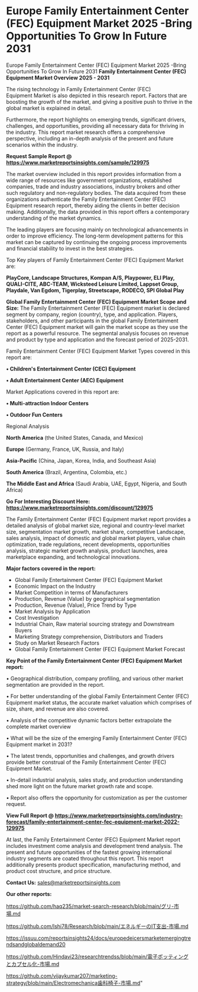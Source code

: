 # Europe Family Entertainment Center (FEC) Equipment Market 2025 -Bring Opportunities To Grow In Future 2031
Europe Family Entertainment Center (FEC) Equipment Market 2025 -Bring Opportunities To Grow In Future 2031
<Strong> Family Entertainment Center (FEC) Equipment Market Overview 2025 - 2031</strong>

The rising technology in Family Entertainment Center (FEC) Equipment Market is also depicted in this research report. Factors that are boosting the growth of the market, and giving a positive push to thrive in the global market is explained in detail.

Furthermore, the report highlights on emerging trends, significant drivers, challenges, and opportunities, providing all necessary data for thriving in the industry. This report market research offers a comprehensive perspective, including an in-depth analysis of the present and future scenarios within the industry.

<strong>Request Sample Report @ <a href=https://www.marketreportsinsights.com/sample/129975>https://www.marketreportsinsights.com/sample/129975</a></strong>

The market overview included in this report provides information from a wide range of resources like government organizations, established companies, trade and industry associations, industry brokers and other such regulatory and non-regulatory bodies. The data acquired from these organizations authenticate the Family Entertainment Center (FEC) Equipment research report, thereby aiding the clients in better decision making. Additionally, the data provided in this report offers a contemporary understanding of the market dynamics.

The leading players are focusing mainly on technological advancements in order to improve efficiency. The long-term development patterns for this market can be captured by continuing the ongoing process improvements and financial stability to invest in the best strategies.

Top Key players of Family Entertainment Center (FEC) Equipment Market are:

<strong>PlayCore, Landscape Structures, Kompan A/S, Playpower, ELI Play, QUALI-CITE, ABC-TEAM, Wicksteed Leisure Limited, Lappset Group, Playdale, Van Egdom, Tigerplay, Streetscape, RODECO, SPI Global Play</strong>

<strong><b>Global Family Entertainment Center (FEC) Equipment Market Scope and Size:</b></strong>
The Family Entertainment Center (FEC) Equipment market is declared segment by company, region (country), type, and application. Players, stakeholders, and other participants in the global Family Entertainment Center (FEC) Equipment market will gain the market scope as they use the report as a powerful resource. The segmental analysis focuses on revenue and product by type and application and the forecast period of 2025-2031.

Family Entertainment Center (FEC) Equipment Market Types covered in this report are:

<strong>• Children's Entertainment Center (CEC) Equipment

• Adult Entertainment Center (AEC) Equipment</strong>

Market Applications covered in this report are:

<strong>• Multi-attraction Indoor Centers

• Outdoor Fun Centers</strong> 

Regional Analysis

<strong>North America</strong> (the United States, Canada, and Mexico)

<strong>Europe</strong> (Germany, France, UK, Russia, and Italy)

<strong>Asia-Pacific</strong> (China, Japan, Korea, India, and Southeast Asia)

<strong>South America</strong> (Brazil, Argentina, Colombia, etc.)

<strong>The Middle East and Africa</strong> (Saudi Arabia, UAE, Egypt, Nigeria, and South Africa)

<strong>Go For Interesting Discount Here: <a href=https://www.marketreportsinsights.com/discount/129975>https://www.marketreportsinsights.com/discount/129975</a></strong>

The Family Entertainment Center (FEC) Equipment market report provides a detailed analysis of global market size, regional and country-level market size, segmentation market growth, market share, competitive Landscape, sales analysis, impact of domestic and global market players, value chain optimization, trade regulations, recent developments, opportunities analysis, strategic market growth analysis, product launches, area marketplace expanding, and technological innovations.

<strong><b>Major factors covered in the report:</b></strong>
<ul>
  <li>Global Family Entertainment Center (FEC) Equipment Market </li>
  <li>Economic Impact on the Industry</li>
  <li>Market Competition in terms of Manufacturers</li>
  <li>Production, Revenue (Value) by geographical segmentation</li>
  <li>Production, Revenue (Value), Price Trend by Type</li>
  <li>Market Analysis by Application</li>
  <li>Cost Investigation</li>
  <li>Industrial Chain, Raw material sourcing strategy and Downstream Buyers</li>
  <li>Marketing Strategy comprehension, Distributors and Traders</li>
  <li>Study on Market Research Factors</li>
  <li>Global Family Entertainment Center (FEC) Equipment Market Forecast</li>
</ul>

<strong><b>Key Point of the Family Entertainment Center (FEC) Equipment Market report:</b></strong>

• Geographical distribution, company profiling, and various other market segmentation are provided in the report.

• For better understanding of the global Family Entertainment Center (FEC) Equipment market status, the accurate market valuation which comprises of size, share, and revenue are also covered.

• Analysis of the competitive dynamic factors better extrapolate the complete market overview

• What will be the size of the emerging Family Entertainment Center (FEC) Equipment market in 2031?

• The latest trends, opportunities and challenges, and growth drivers provide better construal of the Family Entertainment Center (FEC) Equipment Market.

• In-detail industrial analysis, sales study, and production understanding shed more light on the future market growth rate and scope.

• Report also offers the opportunity for customization as per the customer request.

<strong><b>View Full Report @ <a href=https://www.marketreportsinsights.com/industry-forecast/family-entertainment-center-fec-equipment-market-2022-129975>https://www.marketreportsinsights.com/industry-forecast/family-entertainment-center-fec-equipment-market-2022-129975</a></b></strong>


At last, the Family Entertainment Center (FEC) Equipment Market report includes investment come analysis and development trend analysis. The present and future opportunities of the fastest growing international industry segments are coated throughout this report. This report additionally presents product specification, manufacturing method, and product cost structure, and price structure.

<strong>Contact Us:</strong>
sales@marketreportsinsights.com

<strong>Our other reports:</strong>

<a href=https://github.com/haq235/market-search-research/blob/main/グリ-市場.md>https://github.com/haq235/market-search-research/blob/main/グリ-市場.md</a>

<a href=https://github.com/Ishi78/Research/blob/main/エネルギーのIT支出-市場.md>https://github.com/Ishi78/Research/blob/main/エネルギーのIT支出-市場.md</a>

<a href=https://issuu.com/reportsinsights24/docs/europedeicersmarketemergingtrendsandglobaldemand20>https://issuu.com/reportsinsights24/docs/europedeicersmarketemergingtrendsandglobaldemand20</a>

<a href=https://github.com/Hindavi23/researchtrendss/blob/main/電子ポッティングとカプセル化-市場.md>https://github.com/Hindavi23/researchtrendss/blob/main/電子ポッティングとカプセル化-市場.md</a>

<a href=https://github.com/vijaykumar207/marketing-strategy/blob/main/Electromechanica歯科椅子-市場.md>https://github.com/vijaykumar207/marketing-strategy/blob/main/Electromechanica歯科椅子-市場.md</a>"

